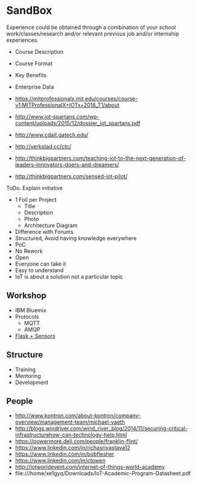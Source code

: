 SandBox
==

Experience could be obtained through a combination of your school work/classes/research and/or relevant previous job and/or internship experiences.

- Course Description
- Course Format
- Key Benefits
- Enterprise Data

- https://mitprofessionalx.mit.edu/courses/course-v1:MITProfessionalX+IOTx+2016_T1/about
- http://www.iot-spartans.com/wp-content/uploads/2015/12/dossier_iot_spartans.pdf
- http://www.cdait.gatech.edu/
- http://verkstad.cc/ctc/
- http://thinkbigpartners.com/teaching-iot-to-the-next-generation-of-leaders-innovators-doers-and-dreamers/
- http://thinkbigpartners.com/sensed-iot-pilot/

ToDo. Explain initiative

- 1 Foil per Project
  - Title
  - Description
  - Photo
  - Architecture Diagram
- Difference with Forums
- Structured, Avoid having knowledge everywhere
- PoC
- No Rework
- Open
- Everyone can take it
- Easy to understand
- IoT is about a solution not a particular topic

## Workshop

 - IBM Bluemix
 - Protocols
   - MQTT
   - AMQP
 - [Flask + Sensors](http://www.instructables.com/id/Intel-Edison-Sensor-Dashboard-Using-FreeboardPytho/?ALLSTEPS)


## Structure

- Training
- Mentoring
- Development

## People

- http://www.kontron.com/about-kontron/company-overview/management-team/michael-vaeth
- http://blogs.windriver.com/wind_river_blog/2014/11/securing-critical-infrastructurehow-can-technology-help.html
- https://powermore.dell.com/people/franklin-flint/
- https://www.linkedin.com/in/richasrivastava12
- https://www.linkedin.com/in/bobflesher
- https://www.linkedin.com/in/ctowen
- http://iotworldevent.com/internet-of-things-world-academy
- file:///home/xe1gyq/Downloads/IoT-Academic-Program-Datasheet.pdf
